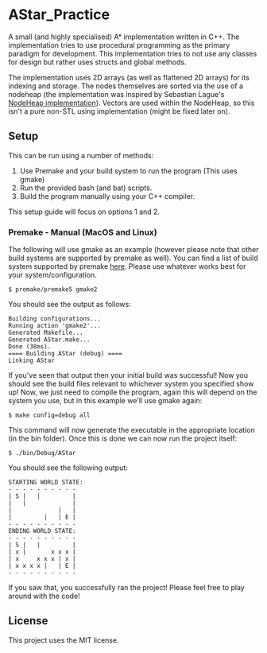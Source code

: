 # AStar_Practice

A small (and highly specialised) A* implementation written in C++. The implementation tries to use procedural programming as the primary paradigm for development. This implementation tries to not use any classes for design but rather uses structs and global methods.

The implementation uses 2D arrays (as well as flattened 2D arrays) for its indexing and storage. The nodes themselves are sorted via the use of a nodeheap (the implementation was inspired by Sebastian Lague's [NodeHeap implementation](https://www.youtube.com/watch?v=3Dw5d7PlcTM&t=906s)). Vectors are used within the NodeHeap, so this isn't a pure non-STL using implementation (might be fixed later on). 

## Setup 

This can be run using a number of methods:

1. Use Premake and your build system to run the program (This uses gmake)
2. Run the provided bash (and bat) scripts.
3. Build the program manually using your C++ compiler.

This setup guide will focus on options 1 and 2. 

### Premake - Manual (MacOS and Linux)

The following will use gmake as an example (however please note that other build systems are supported by premake as well). You can find a list of build system supported by premake [here](https://github.com/premake/premake-core/wiki/Using-Premake#using-premake-to-generate-project-files). Please use whatever works best for your system/configuration.

```
$ premake/premake5 gmake2
```

You should see the output as follows: 

```
Building configurations...
Running action 'gmake2'...
Generated Makefile...
Generated AStar.make...
Done (38ms).
==== Building AStar (debug) ====
Linking AStar
```

If you've seen that output then your initial build was successful! Now you should see the build files relevant to whichever system you specified show up! Now, we just need to compile the program, again this will depend on the system you use, but in this example we'll use gmake again:

```
$ make config=debug all
```

This command will now generate the executable in the appropriate location (in the bin folder). Once this is done we can now run the project itself:

```
$ ./bin/Debug/AStar
```

You should see the following output:

```
STARTING WORLD STATE:
- - - - - - - - - - 
| S |   |         | 
|   |             | 
|             |   | 
|         |   | E | 
- - - - - - - - - - 
ENDING WORLD STATE:
- - - - - - - - - - 
| S |   |         | 
| x |       x x x | 
| x     x x x | x | 
| x x x x |   | E | 
- - - - - - - - - - 
```

If you saw that, you successfully ran the project! Please feel free to play around with the code!

## License

This project uses the MIT license.
